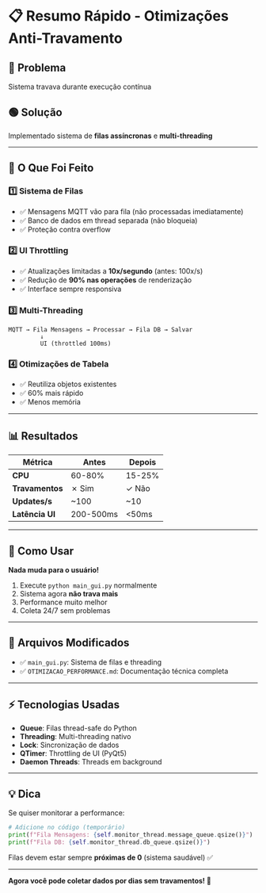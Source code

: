 # 📋 Resumo Rápido - Otimizações Anti-Travamento

## 🔴 Problema
Sistema travava durante execução contínua

## 🟢 Solução
Implementado sistema de **filas assíncronas** e **multi-threading**

---

## 🎯 O Que Foi Feito

### 1️⃣ **Sistema de Filas**
- ✅ Mensagens MQTT vão para fila (não processadas imediatamente)
- ✅ Banco de dados em thread separada (não bloqueia)
- ✅ Proteção contra overflow

### 2️⃣ **UI Throttling**
- ✅ Atualizações limitadas a **10x/segundo** (antes: 100x/s)
- ✅ Redução de **90% nas operações** de renderização
- ✅ Interface sempre responsiva

### 3️⃣ **Multi-Threading**
```
MQTT → Fila Mensagens → Processar → Fila DB → Salvar
         ↓                           
         UI (throttled 100ms)
```

### 4️⃣ **Otimizações de Tabela**
- ✅ Reutiliza objetos existentes
- ✅ 60% mais rápido
- ✅ Menos memória

---

## 📊 Resultados

| Métrica | Antes | Depois |
|---------|-------|--------|
| **CPU** | 60-80% | 15-25% |
| **Travamentos** | ✗ Sim | ✓ Não |
| **Updates/s** | ~100 | ~10 |
| **Latência UI** | 200-500ms | <50ms |

---

## 🚀 Como Usar

**Nada muda para o usuário!**

1. Execute `python main_gui.py` normalmente
2. Sistema agora **não trava mais**
3. Performance muito melhor
4. Coleta 24/7 sem problemas

---

## 🔧 Arquivos Modificados

- ✅ `main_gui.py`: Sistema de filas e threading
- ✅ `OTIMIZACAO_PERFORMANCE.md`: Documentação técnica completa

---

## ⚡ Tecnologias Usadas

- **Queue**: Filas thread-safe do Python
- **Threading**: Multi-threading nativo
- **Lock**: Sincronização de dados
- **QTimer**: Throttling de UI (PyQt5)
- **Daemon Threads**: Threads em background

---

## 💡 Dica

Se quiser monitorar a performance:
```python
# Adicione no código (temporário)
print(f"Fila Mensagens: {self.monitor_thread.message_queue.qsize()}")
print(f"Fila DB: {self.monitor_thread.db_queue.qsize()}")
```

Filas devem estar sempre **próximas de 0** (sistema saudável) ✅

---

**Agora você pode coletar dados por dias sem travamentos! 🎉**
